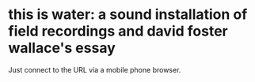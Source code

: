 # this is water: a sound installation of field recordings and david foster wallace's essay
Just connect to the URL via a mobile phone browser. 


